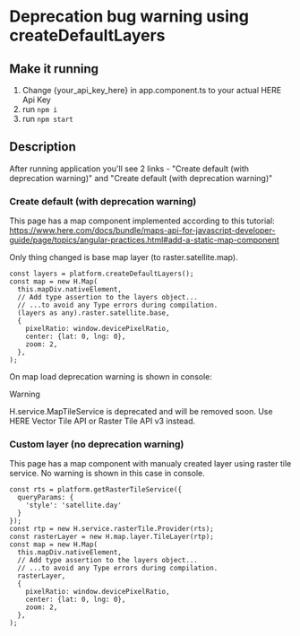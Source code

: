 # Deprecation bug warning using createDefaultLayers

## Make it running
1. Change {your_api_key_here} in app.component.ts to your actual HERE Api Key
2. run `npm i`
3. run `npm start`

## Description
After running application you'll see 2 links - "Create default (with deprecation warning)" and "Create default (with deprecation warning)"

### Create default (with deprecation warning)
This page has a map component implemented according to this tutorial: https://www.here.com/docs/bundle/maps-api-for-javascript-developer-guide/page/topics/angular-practices.html#add-a-static-map-component

Only thing changed is base map layer (to raster.satellite.map).

```
const layers = platform.createDefaultLayers();
const map = new H.Map(
  this.mapDiv.nativeElement,
  // Add type assertion to the layers object...
  // ...to avoid any Type errors during compilation.
  (layers as any).raster.satellite.base,
  {
    pixelRatio: window.devicePixelRatio,
    center: {lat: 0, lng: 0},
    zoom: 2,
  },
);
```

On map load deprecation warning is shown in console:

> [!WARNING]  
> H.service.MapTileService is deprecated and will be removed soon. Use HERE Vector Tile API or Raster Tile API v3 instead.

### Custom layer (no deprecation warning)
This page has a map component with manualy created layer using raster tile service. No warning is shown in this case in console.

```
const rts = platform.getRasterTileService({
  queryParams: {
    'style': 'satellite.day'
  }
});
const rtp = new H.service.rasterTile.Provider(rts);
const rasterLayer = new H.map.layer.TileLayer(rtp);
const map = new H.Map(
  this.mapDiv.nativeElement,
  // Add type assertion to the layers object...
  // ...to avoid any Type errors during compilation.
  rasterLayer,
  {
    pixelRatio: window.devicePixelRatio,
    center: {lat: 0, lng: 0},
    zoom: 2,
  },
);
```
